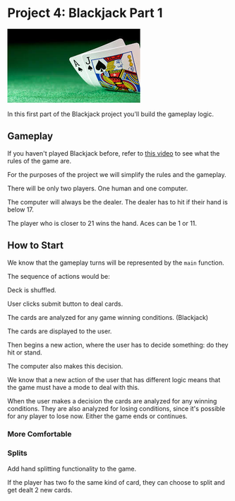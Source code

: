 # Project 4: Blackjack Part 1

![](../.gitbook/assets/images-bj.jpeg)

In this first part of the Blackjack project you'll build the gameplay logic.

## Gameplay

If you haven't played Blackjack before, refer to [this video](https://www.youtube.com/watch?v=eyoh-Ku9TCI) to see what the rules of the game are.

For the purposes of the project we will simplify the rules and the gameplay.

There will be only two players. One human and one computer.

The computer will always be the dealer. The dealer has to hit if their hand is below 17.

The player who is closer to 21 wins the hand. Aces can be 1 or 11.

## How to Start

We know that the gameplay turns will be represented by the `main` function.

The sequence of actions would be:

Deck is shuffled.

User clicks submit button to deal cards.

The cards are analyzed for any game winning conditions. \(Blackjack\)

The cards are displayed to the user.

Then begins a new action, where the user has to decide something: do they hit or stand.

The computer also makes this decision.

We know that a new action of the user that has different logic means that the game must have a mode to deal with this.

When the user makes a decision the cards are analyzed for any winning conditions. They are also analyzed for losing conditions, since it's possible for any player to lose now. Either the game ends or continues.

### More Comfortable

### Splits

Add hand splitting functionality to the game.

If the player has two fo the same kind of card, they can choose to split and get dealt 2 new cards.





